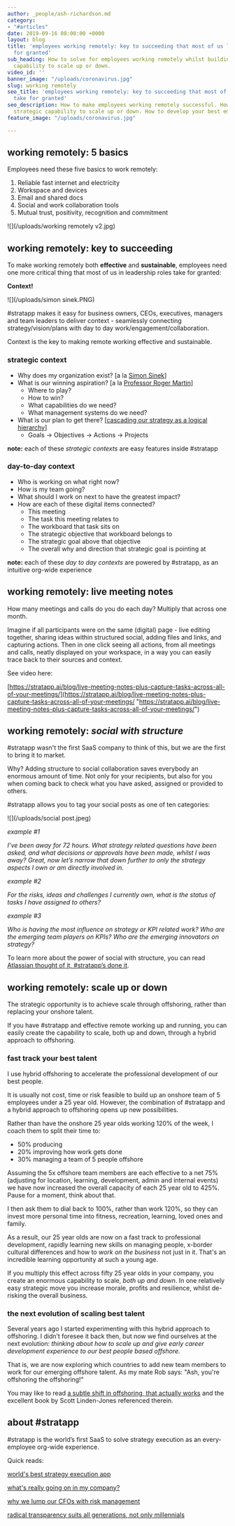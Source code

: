```yaml
---
author: _people/ash-richardson.md
category:
- "#articles"
date: 2019-09-16 08:00:00 +0000
layout: blog
title: 'employees working remotely: key to succeeding that most of us leaders take
  for granted'
sub_heading: How to solve for employees working remotely whilst building a strategic
  capability to scale up or down.
video_id: ''
banner_image: "/uploads/coronavirus.jpg"
slug: working remotely
seo_title: 'employees working remotely: key to succeeding that most of us leaders
  take for granted'
seo_description: How to make employees working remotely successful. How to build a
  strategic capability to scale up or down. How to develop your best emerging talent.
feature_image: "/uploads/coronavirus.jpg"

---
```

## working remotely: 5 basics

Employees need these five basics to work remotely:

1. Reliable fast internet and electricity
2. Workspace and devices
3. Email and shared docs
4. Social and work collaboration tools
5. Mutual trust, positivity, recognition and commitment

![](/uploads/working remotely v2.jpg)

## working remotely: key to succeeding

To make working remotely both **effective** and **sustainable**, employees need one more critical thing that most of us in leadership roles take for granted:

**Context!**

![](/uploads/simon sinek.PNG)

\#stratapp makes it easy for business owners, CEOs, executives, managers and team leaders to deliver context - seamlessly connecting strategy/vision/plans with day to day work/engagement/collaboration.

Context is the key to making remote working effective and sustainable.

### strategic context

* Why does my organization exist? \[a la [Simon Sinek](https://stratapp.ai/how-great-leaders-inspire-action-by-simon-sinek/ "how great leaders inspire action by Simon Sinek")\]
* What is our winning aspiration? \[a la [Professor Roger Martin](https://stratapp.ai/professor-roger-martin-on-what-ceos-should-really-be-doing/ "what CEOs should really be doing by Professor Roger Martin")\]
  * Where to play?
  * How to win?
  * What capabilities do we need?
  * What management systems do we need?
* What is our plan to get there? \[[cascading our strategy as a logical hierarchy](https://stratapp.ai/blog/strategic-planning-software-with-a-strategy-tree-hierarchy/ "strategy tree - 2 tips")\]
  * Goals -> Objectives -> Actions -> Projects

**note:** each of these _strategic contexts_ are easy features inside #stratapp

### day-to-day context

* Who is working on what right now?
* How is my team going?
* What should I work on next to have the greatest impact?
* How are each of these digital items connected?
  * This meeting
  * The task this meeting relates to
  * The workboard that task sits on
  * The strategic objective that workboard belongs to
  * The strategic goal above that objective
  * The overall why and direction that strategic goal is pointing at

**note:** each of these _day to day contexts_ are powered by #stratapp, as an intuitive org-wide experience

## working remotely: live meeting notes

How many meetings and calls do you do each day?  Multiply that across one month.

Imagine if all participants were on the same (digital) page - live editing together, sharing ideas within structured social, adding files and links, and capturing actions.  Then in one click seeing all actions, from all meetings and calls, neatly displayed on your workspace, in a way you can easily trace back to their sources and context.

See video here:

[https://stratapp.ai/blog/live-meeting-notes-plus-capture-tasks-across-all-of-your-meetings/](https://stratapp.ai/blog/live-meeting-notes-plus-capture-tasks-across-all-of-your-meetings/ "https://stratapp.ai/blog/live-meeting-notes-plus-capture-tasks-across-all-of-your-meetings/")

## working remotely: _social with structure_

\#stratapp wasn't the first SaaS company to think of this, but we are the first to bring it to market.

Why? Adding structure to social collaboration saves everybody an enormous amount of time. Not only for your recipients, but also for you when coming back to check what you have asked, assigned or provided to others.

\#stratapp allows you to tag your social posts as one of ten categories:

![](/uploads/social post.jpeg)

_example #1_

_I’ve been away for 72 hours. What strategy related questions have been asked, and what decisions or approvals have been made, whilst I was away? Great, now let’s narrow that down further to only the strategy aspects I own or am directly involved in._

_example #2_

_For the risks, ideas and challenges I currently own, what is the status of tasks I have assigned to others?_

_example #3_

_Who is having the most influence on strategy or KPI related work? Who are the emerging team players on KPIs? Who are the emerging innovators on strategy?_

To learn more about the power of social with structure, you can read [Atlassian thought of it, #stratapp’s done it](https://stratapp.ai/blog/atlassian-stride-social-with-structure/ "Atlassian thought of it, #stratapp's done it").

## working remotely: scale up or down

The strategic opportunity is to achieve scale through offshoring, rather than replacing your onshore talent.

If you have #stratapp and effective remote working up and running, you can easily create the capability to scale, both up and down, through a hybrid approach to offshoring.

### fast track your best talent

I use hybrid offshoring to accelerate the professional development of our best people.

It is usually not cost, time or risk feasible to build up an onshore team of 5 employees under a 25 year old. However, the combination of #stratapp and a hybrid approach to offshoring opens up new possibilities.

Rather than have the onshore 25 year olds working 120% of the week, I coach them to split their time to:

* 50% producing
* 20% improving how work gets done
* 30% managing a team of 5 people offshore

Assuming the 5x offshore team members are each effective to a net 75% (adjusting for location, learning, development, admin and internal events) we have now increased the overall capacity of each 25 year old to 425%.  Pause for a moment, think about that.

I then ask them to dial back to 100%, rather than work 120%, so they can invest more personal time into fitness, recreation, learning, loved ones and family.

As a result, our 25 year olds are now on a fast track to professional development, rapidly learning new skills on managing people, x-border cultural differences and how to _work on the business_ not just in it.  That's an incredible learning opportunity at such a young age.

If you multiply this effect across fifty 25 year olds in your company, you create an enormous capability to scale, _both up and down_.  In one relatively easy strategic move you increase morale, profits and resilience, whilst de-risking the overall business.

### the next evolution of scaling best talent

Several years ago I started experimenting with this hybrid approach to offshoring. I didn’t foresee it back then, but now we find ourselves at the next evolution: _thinking about how to scale up and give early career development experience to our best people based offshore._

That is, we are now exploring which countries to add new team members to work for our emerging offshore talent.  As my mate Rob says: "Ash, you're offshoring the offshoring!"

You may like to read [a subtle shift in offshoring, that actually works](https://stratapp.ai/seamlessly-align-your-onshore-and-offshore-teams/ "a subtle shift in offshoring, that actually works") and the excellent book by Scott Linden-Jones referenced therein.

## about #stratapp

\#stratapp is the world’s first SaaS to solve strategy execution as an every-employee org-wide experience.

Quick reads:

[world's best strategy execution app](https://stratapp.ai/blog/best-strategy-execution-software-app/ "world's best strategy execution app")

[what's really going on in my company?](https://stratapp.ai/blog/what-is-really-going-on-in-my-company/ "what is really going on in my company")

[why we lump our CFOs with risk management](https://stratapp.ai/blog/why-we-lump-our-cfos-with-risk-management/ "why we lump our CFOs with risk management")

[radical transparency suits all generations, not only millennials](https://stratapp.ai/blog/radical-transparency/ "radical transparency by Ray Dalio")